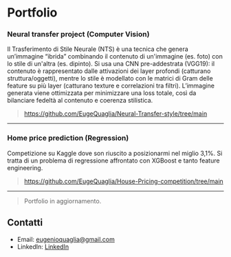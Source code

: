 # Portfolio

### Neural transfer project (Computer Vision)

Il Trasferimento di Stile Neurale (NTS) è una tecnica che genera un’immagine “ibrida” combinando il contenuto di un'immagine (es. foto) con lo stile di un'altra (es. dipinto). Si usa una CNN pre-addestrata (VGG19): il contenuto è rappresentato dalle attivazioni dei layer profondi (catturano struttura/oggetti), mentre lo stile è modellato con le matrici di Gram delle feature su più layer (catturano texture e correlazioni tra filtri). L’immagine generata viene ottimizzata per minimizzare una loss totale, così da bilanciare fedeltà al contenuto e coerenza stilistica.

> https://github.com/EugeQuaglia/Neural-Transfer-style/tree/main

---

### Home price prediction (Regression)

Competizione su Kaggle dove son riuscito a posizionarmi nel miglio 3,1%. Si tratta di un problema di regressione affrontato con XGBoost e tanto feature engineering.

>https://github.com/EugeQuaglia/House-Pricing-competition/tree/main
---

>Portfolio in aggiornamento.

## Contatti

- Email: <eugenioquaglia@gmail.com>
- LinkedIn: [LinkedIn](https://www.linkedin.com/in/eugenio-quaglia-86114a372/)

